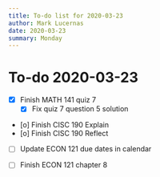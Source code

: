 ```yaml
---
title: To-do list for 2020-03-23
author: Mark Lucernas
date: 2020-03-23
summary: Monday
---
```



# To-do 2020-03-23

- [X] Finish MATH 141 quiz 7
  * [X] Fix quiz 7 question 5 solution
- [o] Finish CISC 190 Explain
- [o] Finish CISC 190 Reflect
- [ ] Update ECON 121 due dates in calendar
- [ ] Finish ECON 121 chapter 8

